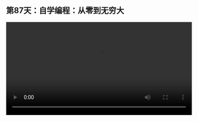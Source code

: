 ## 第87天：自学编程：从零到无穷大

<video width="100%" controls controlslist="nodownload nofullscreen noremoteplayback" disablePictureInPicture>
  <source src="https://api.keepwork.com/ts-storage/siteFiles/16570/raw#1600115443523session87.webm" type="video/webm">
  <source src="https://api.keepwork.com/ts-storage/siteFiles/16571/raw#1600115459752session87_small.mp4" type="video/mp4" />
   
  你的浏览器不支持播放
</video>

> [点击查看3D动画编程能力表](https://keepwork.com/official/docs/teach/lessons/skill_levels)

### 字幕

Paracraft是一款能够让孩子自学编程，从零到无穷大的软件。
它能够很好地覆盖孩子，从4岁到24岁完整的学习过程。
我们可以把孩子的学习分成以下几个阶段，
我们下面逐个来看一下。
3到7岁是孩子空间智能形成和发展的最佳年龄段。
科学家将人的智能分成了多元智能，
比如语言，音乐，数学，肢体，自然观察等等。
而空间智能是所有这些多元智能的一个最底层的智能。
空间思维是人类最原始的思维方式。
人会做梦，就是空间思维。
科学家发现，培养孩子的空间智能有12种行为。
比如和孩子交谈，多用空间语言，
鼓励孩子用手势，想象物体的轨迹，
积木配对游戏，用积木来讲故事，
画地图读地图，读有视觉挑战的书，
制造音乐或者弹琴，摄影和多个角度看世界等等。
而在Paracraft一款软件中，孩子们可以同时训练这12种方法。
只需要老师，或者家长和孩子一同在我们的3D绘本的世界中探索。
当孩子七八岁的时候，也就是小学一二年级的时候，会以3D建模为主。
很多刚刚接触Paracraft的用户，在很长一段时间内，
都主要在用方块搭建世界，像这样。
我们需要给孩子相当长的时间来提升他对三维空间的感知能力。
在这个过程中，增强孩子们对鼠标键盘也就是打字和快捷键的熟悉度。
孩子们在3D建模的过程中，可以熟悉一些常用的软件建模方法，以及使用一些常用的指令。
到了8到12岁，也就是小学的中高年级，
孩子们开始更进一步地探索世界，开始能够做3D动画，让这个世界动起来。
同时会学会如何用编程的方式来控制他做的这些动画模型。
孩子们会学到相当丰富的编程知识，
并且会大量的实践。
在这个年龄段我们还提供了CAD辅助设计，
让孩子们可以进行3D建模，
创造出任意复杂的可3D打印的模型；
设计属于自己的机器人，
并且赋予机器人智能。
机器人设计需要孩子有非常综合的计算机知识。
到了高年级12到15岁，孩子们逐渐达到了一种随心所欲的创作状态。
在我们的官网上可以看到大量这个年龄段用户的作品。
每个孩子都有五六个属于自己的作品。
甚至有些作品会制作相当长的时间，
比如超过一年。
同时这些作品又会成为其他小朋友最好的老师。
到了15到20岁，
有些小朋友可能会对编程非常感兴趣，
希望未来能够成为专业的程序员，
能够像世界上最顶尖的程序员一样工作。
在Paracraft中，我们同样提供这样的机会。
Paracraft使用我们自主原创的NPL语言开发完成。
孩子们可以使用Visual Studio，VS Code等专业的开发工具，像专家一样开发NPL语言的应用。
Paracraft本身，包括它的很多插件，都是用NPL语言开发完成的。
Paracraft本身也是开源的。
到了20到24岁，也就是孩子们上大学期间，
可以使用Paracraft和NPL语言做各种尝试。
比如下面这些项目就是Paracraft的创始人李西峙在大学期间的个人项目。
而这种类型的项目全部都可以通过NPL语言或者Paracraft来完成。
孩子们成长的这个阶段是能够产生改变世界的想法，并且把它们实现出来。
我们希望，孩子们在大学毕业之后，
可以用自己的想法去改变世界，
可能是10年或者20年。
NPL语言可以成为伴随孩子们一生的重要的创作工具。

### 动手练习